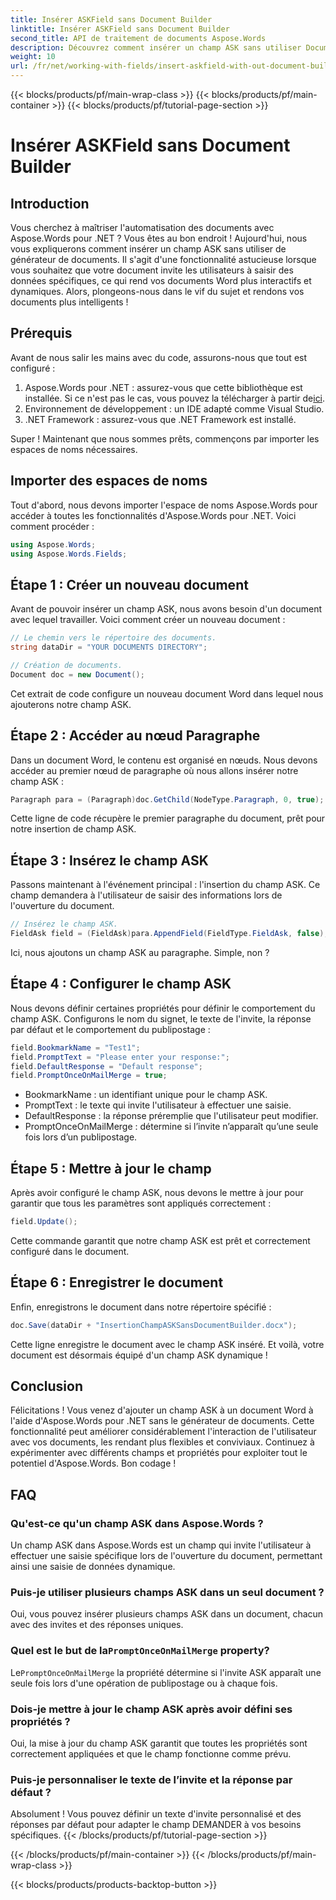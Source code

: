 ```yaml
---
title: Insérer ASKField sans Document Builder
linktitle: Insérer ASKField sans Document Builder
second_title: API de traitement de documents Aspose.Words
description: Découvrez comment insérer un champ ASK sans utiliser Document Builder dans Aspose.Words pour .NET. Suivez ce guide pour améliorer vos documents Word de manière dynamique.
weight: 10
url: /fr/net/working-with-fields/insert-askfield-with-out-document-builder/
---
```


{{< blocks/products/pf/main-wrap-class >}}
{{< blocks/products/pf/main-container >}}
{{< blocks/products/pf/tutorial-page-section >}}

# Insérer ASKField sans Document Builder

## Introduction

Vous cherchez à maîtriser l'automatisation des documents avec Aspose.Words pour .NET ? Vous êtes au bon endroit ! Aujourd'hui, nous vous expliquerons comment insérer un champ ASK sans utiliser de générateur de documents. Il s'agit d'une fonctionnalité astucieuse lorsque vous souhaitez que votre document invite les utilisateurs à saisir des données spécifiques, ce qui rend vos documents Word plus interactifs et dynamiques. Alors, plongeons-nous dans le vif du sujet et rendons vos documents plus intelligents !

## Prérequis

Avant de nous salir les mains avec du code, assurons-nous que tout est configuré :

1.  Aspose.Words pour .NET : assurez-vous que cette bibliothèque est installée. Si ce n'est pas le cas, vous pouvez la télécharger à partir de[ici](https://releases.aspose.com/words/net/).
2. Environnement de développement : un IDE adapté comme Visual Studio.
3. .NET Framework : assurez-vous que .NET Framework est installé.

Super ! Maintenant que nous sommes prêts, commençons par importer les espaces de noms nécessaires.

## Importer des espaces de noms

Tout d'abord, nous devons importer l'espace de noms Aspose.Words pour accéder à toutes les fonctionnalités d'Aspose.Words pour .NET. Voici comment procéder :

```csharp
using Aspose.Words;
using Aspose.Words.Fields;
```

## Étape 1 : Créer un nouveau document

Avant de pouvoir insérer un champ ASK, nous avons besoin d'un document avec lequel travailler. Voici comment créer un nouveau document :

```csharp
// Le chemin vers le répertoire des documents.
string dataDir = "YOUR DOCUMENTS DIRECTORY";

// Création de documents.
Document doc = new Document();
```

Cet extrait de code configure un nouveau document Word dans lequel nous ajouterons notre champ ASK.

## Étape 2 : Accéder au nœud Paragraphe

Dans un document Word, le contenu est organisé en nœuds. Nous devons accéder au premier nœud de paragraphe où nous allons insérer notre champ ASK :

```csharp
Paragraph para = (Paragraph)doc.GetChild(NodeType.Paragraph, 0, true);
```

Cette ligne de code récupère le premier paragraphe du document, prêt pour notre insertion de champ ASK.

## Étape 3 : Insérez le champ ASK

Passons maintenant à l'événement principal : l'insertion du champ ASK. Ce champ demandera à l'utilisateur de saisir des informations lors de l'ouverture du document.

```csharp
// Insérez le champ ASK.
FieldAsk field = (FieldAsk)para.AppendField(FieldType.FieldAsk, false);
```

Ici, nous ajoutons un champ ASK au paragraphe. Simple, non ?

## Étape 4 : Configurer le champ ASK

Nous devons définir certaines propriétés pour définir le comportement du champ ASK. Configurons le nom du signet, le texte de l'invite, la réponse par défaut et le comportement du publipostage :

```csharp
field.BookmarkName = "Test1";
field.PromptText = "Please enter your response:";
field.DefaultResponse = "Default response";
field.PromptOnceOnMailMerge = true;
```

- BookmarkName : un identifiant unique pour le champ ASK.
- PromptText : le texte qui invite l'utilisateur à effectuer une saisie.
- DefaultResponse : la réponse préremplie que l'utilisateur peut modifier.
- PromptOnceOnMailMerge : détermine si l’invite n’apparaît qu’une seule fois lors d’un publipostage.

## Étape 5 : Mettre à jour le champ

Après avoir configuré le champ ASK, nous devons le mettre à jour pour garantir que tous les paramètres sont appliqués correctement :

```csharp
field.Update();
```

Cette commande garantit que notre champ ASK est prêt et correctement configuré dans le document.

## Étape 6 : Enregistrer le document

Enfin, enregistrons le document dans notre répertoire spécifié :

```csharp
doc.Save(dataDir + "InsertionChampASKSansDocumentBuilder.docx");
```

Cette ligne enregistre le document avec le champ ASK inséré. Et voilà, votre document est désormais équipé d'un champ ASK dynamique !

## Conclusion

Félicitations ! Vous venez d'ajouter un champ ASK à un document Word à l'aide d'Aspose.Words pour .NET sans le générateur de documents. Cette fonctionnalité peut améliorer considérablement l'interaction de l'utilisateur avec vos documents, les rendant plus flexibles et conviviaux. Continuez à expérimenter avec différents champs et propriétés pour exploiter tout le potentiel d'Aspose.Words. Bon codage !

## FAQ

### Qu'est-ce qu'un champ ASK dans Aspose.Words ?
Un champ ASK dans Aspose.Words est un champ qui invite l'utilisateur à effectuer une saisie spécifique lors de l'ouverture du document, permettant ainsi une saisie de données dynamique.

### Puis-je utiliser plusieurs champs ASK dans un seul document ?
Oui, vous pouvez insérer plusieurs champs ASK dans un document, chacun avec des invites et des réponses uniques.

###  Quel est le but de la`PromptOnceOnMailMerge` property?
 Le`PromptOnceOnMailMerge` la propriété détermine si l'invite ASK apparaît une seule fois lors d'une opération de publipostage ou à chaque fois.

### Dois-je mettre à jour le champ ASK après avoir défini ses propriétés ?
Oui, la mise à jour du champ ASK garantit que toutes les propriétés sont correctement appliquées et que le champ fonctionne comme prévu.

### Puis-je personnaliser le texte de l’invite et la réponse par défaut ?
Absolument ! Vous pouvez définir un texte d'invite personnalisé et des réponses par défaut pour adapter le champ DEMANDER à vos besoins spécifiques.
{{< /blocks/products/pf/tutorial-page-section >}}

{{< /blocks/products/pf/main-container >}}
{{< /blocks/products/pf/main-wrap-class >}}

{{< blocks/products/products-backtop-button >}}

